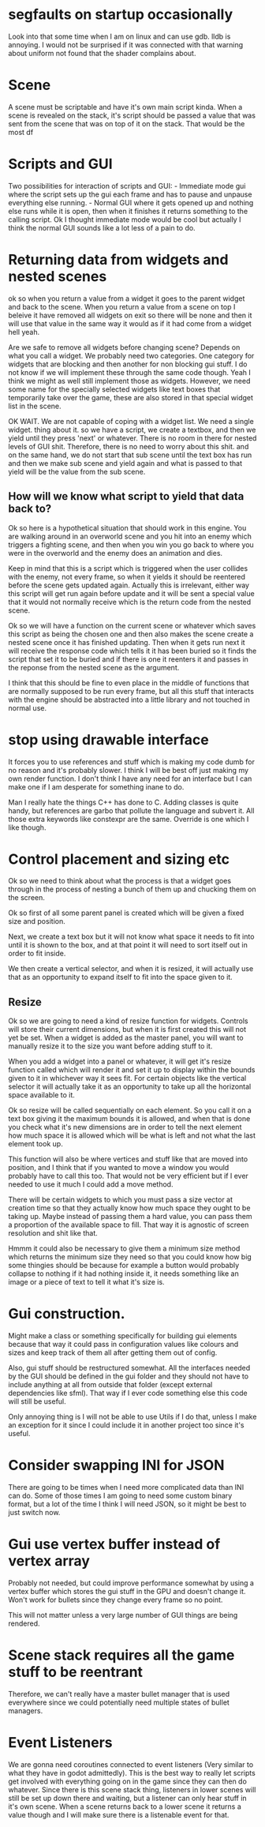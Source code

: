 # segfaults on startup occasionally
Look into that some time when I am on linux and can use gdb. lldb is annoying. I would not be surprised if it was
connected with that warning about uniform not found that the shader complains about.

# Scene
A scene must be scriptable and have it's own main script kinda. When a scene is revealed on the stack, it's script
should be passed a value that was sent from the scene that was on top of it on the stack. That would be the most df


# Scripts and GUI
Two possibilities for interaction of scripts and GUI:
    - Immediate mode gui where the script sets up the gui each frame and has to pause and unpause everything else
      running.
    - Normal GUI where it gets opened up and nothing else runs while it is open, then when it finishes it returns
      something to the calling script.
Ok I thought immediate mode would be cool but actually I think the normal GUI sounds like a lot less of a pain to do.


# Returning data from widgets and nested scenes
ok so when you return a value from a widget it goes to the parent widget and back to the scene.
When you return a value from a scene on top I beleive it have removed all widgets on exit so there will be none and then
it will use that value in the same way it would as if it had come from a widget hell yeah.

Are we safe to remove all widgets before changing scene? Depends on what you call a widget. We probably need two
categories. One category for widgets that are blocking and then another for non blocking gui stuff. I do not know if
we will implement these through the same code though. Yeah I think we might as well still implement those as widgets.
However, we need some name for the specially selected widgets like text boxes that temporarily take over the game, these
are also stored in that special widget list in the scene.

OK WAIT. We are not capable of coping with a widget list. We need a single widget. thing about it. so we have a script,
we create a textbox, and then we yield until they press 'next' or whatever. There is no room in there for nested levels
of GUI shit. Therefore, there is no need to worry about this shit. and on the same hand, we do not start that sub scene
until the text box has run and then we make sub scene and yield again and what is passed to that yield will be the value
from the sub scene.

## How will we know what script to yield that data back to?
Ok so here is a hypothetical situation that should work in this engine. You are walking around in an overworld scene
and you hit into an enemy which triggers a fighting scene, and then when you win you go back to where you were in the
overworld and the enemy does an animation and dies.

Keep in mind that this is a script which is triggered when the user collides with the enemy, not every frame, so when
it yields it should be reentered before the scene gets updated again. Actually this is irrelevant, either way this
script will get run again before update and it will be sent a special value that it would not normally receive which is
the return code from the nested scene.

Ok so we will have a function on the current scene or whatever which saves this script as being the chosen one and then
also makes the scene create a nested scene once it has finished updating. Then when it gets run next it will receive the
response code which tells it it has been buried so it finds the script that set it to be buried and if there is one it
reenters it and passes in the reponse from the nested scene as the argument.

I think that this should be fine to even place in the middle of functions that are normally supposed to be run every
frame, but all this stuff that interacts with the engine should be abstracted into a little library and not touched in
normal use.


# stop using drawable interface
It forces you to use references and stuff which is making my code dumb for no reason and it's probably slower. I think
I will be best off just making my own render function. I don't think I have any need for an interface but I can make
one if I am desperate for something inane to do.

Man I really hate the things C++ has done to C. Adding classes is quite handy, but references are garbo that pollute
the language and subvert it. All those extra keywords like constexpr are the same. Override is one which I like though.


# Control placement and sizing etc
Ok so we need to think about what the process is that a widget goes through in the process of nesting a bunch of them
up and chucking them on the screen.

Ok so first of all some parent panel is created which will be given a fixed size and position.

Next, we create a text box but it will not know what space it needs to fit into until it is shown to the box, and at
that point it will need to sort itself out in order to fit inside.

We then create a vertical selector, and when it is resized, it will actually use that as an opportunity to expand itself
to fit into the space given to it.

## Resize
Ok so we are going to need a kind of resize function for widgets. Controls will store their current dimensions, but
when it is first created this will not yet be set. When a widget is added as the master panel, you will want to manually
resize it to the size you want before adding stuff to it.

When you add a widget into a panel or whatever, it will get it's resize function called which will render it and set it
up to display within the bounds given to it in whichever way it sees fit. For certain objects like the vertical selector
it will actually take it as an opportunity to take up all the horizontal space available to it.

Ok so resize will be called sequentially on each element. So you call it on a text box giving it the maximum bounds it
is allowed, and when that is done you check what it's new dimensions are in order to tell the next element how much
space it is allowed which will be what is left and not what the last element took up.

This function will also be where vertices and stuff like that are moved into position, and I think that if you wanted
to move a window you would probably have to call this too. That would not be very efficient but if I ever needed to use
it much I could add a move method.

There will be certain widgets to which you must pass a size vector at creation time so that they actually know how much
space they ought to be taking up. Maybe instead of passing them a hard value, you can pass them a proportion of the
available space to fill. That way it is agnostic of screen resolution and shit like that.

Hmmm it could also be necessary to give them a minimum size method which returns the minimum size they need so that you
could know how big some thingies should be because for example a button would probably collapse to nothing if it had
nothing inside it, it needs something like an image or a piece of text to tell it what it's size is.



# Gui construction.
Might make a class or something specifically for building gui elements because that way it could pass in configuration
values like colours and sizes and keep track of them all after getting them out of config.

Also, gui stuff should be restructured somewhat. All the interfaces needed by the GUI should be defined in the gui
folder and they should not have to include anything at all from outside that folder (except external dependencies like
sfml). That way if I ever code something else this code will still be useful.

Only annoying thing is I will not be able to use Utils if I do that, unless I make an exception for it since I could
include it in another project too since it's useful.

# Consider swapping INI for JSON
There are going to be times when I need more complicated data than INI can do. Some of those times I am going to need
some custom binary format, but a lot of the time I think I will need JSON, so it might be best to just switch now.


# Gui use vertex buffer instead of vertex array
Probably not needed, but could improve performance somewhat by using a vertex buffer which stores the gui stuff in the
GPU and doesn't change it. Won't work for bullets since they change every frame so no point.

This will not matter unless a very large number of GUI things are being rendered.

# Scene stack requires all the game stuff to be reentrant
Therefore, we can't really have a master bullet manager that is used everywhere since we could potentially need multiple
states of bullet managers.

# Event Listeners
We are gonna need coroutines connected to event listeners (Very similar to what they have in godot admittedly).
This is the best way to really let scripts get involved with everything going on in the game since they can then do
whatever. Since there is this scene stack thing, listeners in lower scenes will still be set up down there and waiting,
but a listener can only hear stuff in it's own scene. When a scene returns back to a lower scene it returns a value
though and I will make sure there is a listenable event for that.
